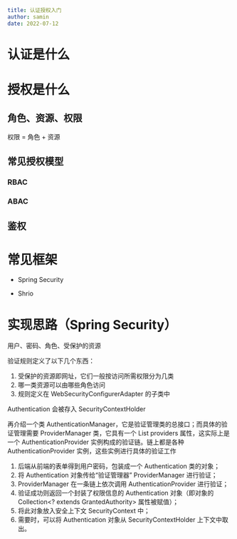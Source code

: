 ```yaml
title: 认证授权入门
author: samin
date: 2022-07-12
```

# 认证是什么

# 授权是什么

## 角色、资源、权限

权限 = 角色 + 资源

## 常见授权模型

### RBAC

### ABAC

## 鉴权

# 常见框架

- Spring Security

- Shrio

# 实现思路（Spring Security）

用户、密码、角色、受保护的资源

验证规则定义了以下几个东西：

1. 受保护的资源即网址，它们一般按访问所需权限分为几类
2. 哪一类资源可以由哪些角色访问
3. 规则定义在 WebSecurityConfigurerAdapter 的子类中

Authentication 会被存入 SecurityContextHolder

再介绍一个类 AuthenticationManager，它是验证管理类的总接口；而具体的验证管理需要 ProviderManager 类，它具有一个 List<AuthenticationProvider> providers 属性，这实际上是一个 AuthenticationProvider 实例构成的验证链。链上都是各种 AuthenticationProvider 实例，这些实例进行具体的验证工作

1. 后端从前端的表单得到用户密码，包装成一个 Authentication 类的对象；
2. 将 Authentication 对象传给“验证管理器” ProviderManager 进行验证；
3. ProviderManager 在一条链上依次调用 AuthenticationProvider 进行验证；
4. 验证成功则返回一个封装了权限信息的 Authentication 对象（即对象的 Collection<? extends GrantedAuthority> 属性被赋值）；
5. 将此对象放入安全上下文 SecurityContext 中；
6. 需要时，可以将 Authentication 对象从 SecurityContextHolder 上下文中取出。